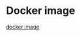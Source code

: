 # Docker image
[docker image](https://hub.docker.com/repository/docker/brunocesar0102/fullcycle/general)
